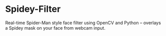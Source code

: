 # Spidey-Filter
Real-time Spider-Man style face filter using OpenCV and Python – overlays a Spidey mask on your face from webcam input.
